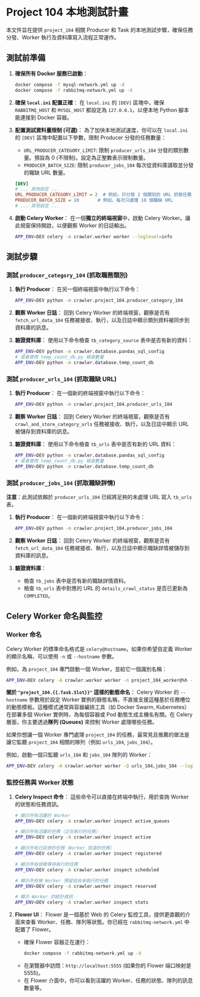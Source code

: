 # Project 104 本地測試計畫

本文件旨在提供 `project_104` 相關 Producer 和 Task 的本地測試步驟，確保任務分發、Worker 執行及資料庫寫入流程正常運作。

## 測試前準備

1.  **確保所有 Docker 服務已啟動**：
    ```bash
    docker compose -f mysql-network.yml up -d
    docker compose -f rabbitmq-network.yml up -d
    ```

2.  **確保 `local.ini` 配置正確**：
    在 `local.ini` 的 `[DEV]` 區塊中，確保 `RABBITMQ_HOST` 和 `MYSQL_HOST` 都設定為 `127.0.0.1`，以便本地 Python 腳本能連接到 Docker 容器。

3.  **配置測試資料量限制 (可選)**：
    為了加快本地測試速度，你可以在 `local.ini` 的 `[DEV]` 區塊中配置以下參數，限制 Producer 分發的任務數量：
    *   `URL_PRODUCER_CATEGORY_LIMIT`: 限制 `producer_urls_104` 分發的類別數量。預設為 0 (不限制)。設定為正整數表示限制數量。
    *   `PRODUCER_BATCH_SIZE`: 限制 `producer_jobs_104` 每次從資料庫讀取並分發的職缺 URL 數量。
    ```ini
    [DEV]
    # ... 其他設定 ...
    URL_PRODUCER_CATEGORY_LIMIT = 2  # 例如，只分發 2 個類別的 URL 抓取任務
    PRODUCER_BATCH_SIZE = 10       # 例如，每次只處理 10 個職缺 URL
    # ... 其他設定 ...
    ```

4.  **啟動 Celery Worker**：
    在一個**獨立的終端視窗**中，啟動 Celery Worker。讓此視窗保持開啟，以便觀察 Worker 的日誌輸出。
    ```bash
    APP_ENV=DEV celery -A crawler.worker worker --loglevel=info
    ```

## 測試步驟

### 測試 `producer_category_104` (抓取職務類別)

1.  **執行 Producer**：
    在另一個終端視窗中執行以下命令：
    ```bash
    APP_ENV=DEV python -m crawler.project_104.producer_category_104
    ```

2.  **觀察 Worker 日誌**：
    回到 Celery Worker 的終端視窗，觀察是否有 `fetch_url_data_104` 任務被接收、執行，以及日誌中顯示類別資料被同步到資料庫的訊息。

3.  **驗證資料庫**：
    使用以下命令檢查 `tb_category_source` 表中是否有新的資料：
    ```bash
    APP_ENV=DEV python -m crawler.database.pandas_sql_config
    # 或者使用 temp_count_db.py 檢查數量
    APP_ENV=DEV python -m crawler.database.temp_count_db
    ```

### 測試 `producer_urls_104` (抓取職缺 URL)

1.  **執行 Producer**：
    在一個新的終端視窗中執行以下命令：
    ```bash
    APP_ENV=DEV python -m crawler.project_104.producer_urls_104
    ```

2.  **觀察 Worker 日誌**：
    回到 Celery Worker 的終端視窗，觀察是否有 `crawl_and_store_category_urls` 任務被接收、執行，以及日誌中顯示 URL 被儲存到資料庫的訊息。

3.  **驗證資料庫**：
    使用以下命令檢查 `tb_urls` 表中是否有新的 URL 資料：
    ```bash
    APP_ENV=DEV python -m crawler.database.pandas_sql_config
    # 或者使用 temp_count_db.py 檢查數量
    APP_ENV=DEV python -m crawler.database.temp_count_db
    ```

### 測試 `producer_jobs_104` (抓取職缺詳情)

**注意**：此測試依賴於 `producer_urls_104` 已經將足夠的未處理 URL 寫入 `tb_urls` 表。

1.  **執行 Producer**：
    在一個新的終端視窗中執行以下命令：
    ```bash
    APP_ENV=DEV python -m crawler.project_104.producer_jobs_104
    ```

2.  **觀察 Worker 日誌**：
    回到 Celery Worker 的終端視窗，觀察是否有 `fetch_url_data_104` 任務被接收、執行，以及日誌中顯示職缺詳情被儲存到資料庫的訊息。

3.  **驗證資料庫**：
    *   檢查 `tb_jobs` 表中是否有新的職缺詳情資料。
    *   檢查 `tb_urls` 表中對應的 URL 的 `details_crawl_status` 是否已更新為 `COMPLETED`。

## Celery Worker 命名與監控

### Worker 命名

Celery Worker 的標準命名格式是 `celery@hostname`。如果你希望自定義 Worker 的顯示名稱，可以使用 `-n` 或 `--hostname` 參數。

例如，為 `project_104` 專門啟動一個 Worker，並給它一個識別名稱：
```bash
APP_ENV=DEV celery -A crawler.worker worker -n project_104_worker@%h --loglevel=info
```

**關於 `"project_104.{{.Task.Slot}}"` 這樣的動態命名**：
Celery Worker 的 `--hostname` 參數用於設定 Worker 實例的靜態名稱，不直接支援這種基於任務槽位的動態模板。這種模式通常與容器編排工具（如 Docker Swarm, Kubernetes）在部署多個 Worker 實例時，為每個容器或 Pod 動態生成主機名有關。在 Celery 層面，你主要透過**隊列 (Queues)** 來控制 Worker 處理哪些任務。

如果你想讓一個 Worker 專門處理 `project_104` 的任務，最常見且推薦的做法是讓它監聽 `project_104` 相關的隊列（例如 `urls_104`, `jobs_104`）。

例如，啟動一個只監聽 `urls_104` 和 `jobs_104` 隊列的 Worker：
```bash
APP_ENV=DEV celery -A crawler.worker worker -Q urls_104,jobs_104 --loglevel=info
```

### 監控任務與 Worker 狀態

1.  **Celery Inspect 命令**：
    這些命令可以直接在終端中執行，用於查詢 Worker 的狀態和任務資訊。
    ```bash
    # 顯示所有活躍的 Worker
    APP_ENV=DEV celery -A crawler.worker inspect active_queues

    # 顯示所有活躍的任務（正在執行的任務）
    APP_ENV=DEV celery -A crawler.worker inspect active

    # 顯示所有已註冊的任務（Worker 知道的任務）
    APP_ENV=DEV celery -A crawler.worker inspect registered

    # 顯示所有排隊等待執行的任務
    APP_ENV=DEV celery -A crawler.worker inspect scheduled

    # 顯示所有被 Worker 預留但尚未執行的任務
    APP_ENV=DEV celery -A crawler.worker inspect reserved

    # 顯示 Worker 的統計資訊
    APP_ENV=DEV celery -A crawler.worker inspect stats
    ```

2.  **Flower UI**：
    Flower 是一個基於 Web 的 Celery 監控工具，提供更直觀的介面來查看 Worker、任務、隊列等狀態。你已經在 `rabbitmq-network.yml` 中配置了 Flower。
    *   確保 Flower 容器正在運行：
        ```bash
        docker compose -f rabbitmq-network.yml up -d
        ```
    *   在瀏覽器中訪問：`http://localhost:5555` (如果你的 Flower 端口映射是 5555)。
    *   在 Flower 介面中，你可以看到活躍的 Worker、任務的狀態、隊列的訊息數量等。
